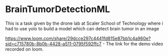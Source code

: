# BrainTumorDetectionML
This is a task given by the drone lab at Scaler School of Technology where i had to use yolo to build a model which can detect brain tumor in an image 

https://www.loom.com/share/29dcce297c4441fd815e87bb1c4a960e?sid=c715780b-8b0b-4428-a511-0795f592ffc7 - The link for the demo video recorded on loom.
